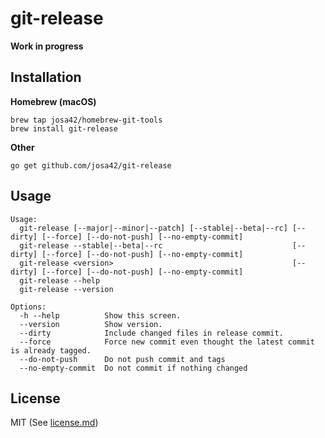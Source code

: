 # git-release

**Work in progress**

## Installation

**Homebrew (macOS)**

```
brew tap josa42/homebrew-git-tools
brew install git-release
```

**Other**

```
go get github.com/josa42/git-release
```

## Usage

```
Usage:
  git-release [--major|--minor|--patch] [--stable|--beta|--rc] [--dirty] [--force] [--do-not-push] [--no-empty-commit]
  git-release --stable|--beta|--rc                             [--dirty] [--force] [--do-not-push] [--no-empty-commit]
  git-release <version>                                        [--dirty] [--force] [--do-not-push] [--no-empty-commit]
  git-release --help
  git-release --version

Options:
  -h --help          Show this screen.
  --version          Show version.
  --dirty            Include changed files in release commit.
  --force            Force new commit even thought the latest commit is already tagged.
  --do-not-push      Do not push commit and tags
  --no-empty-commit  Do not commit if nothing changed
```

## License

MIT (See [license.md](license.md))

